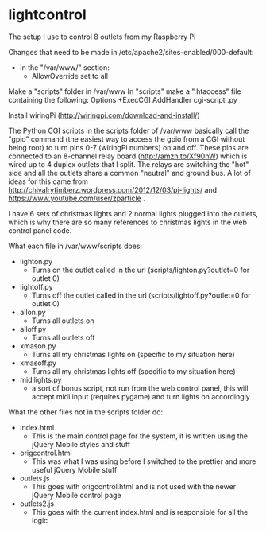 lightcontrol
============

The setup I use to control 8 outlets from my Raspberry Pi

Changes that need to be made in /etc/apache2/sites-enabled/000-default:

  - in the "<Directory>/var/www/</Directory>" section:
    - AllowOverride set to all
  

Make a "scripts" folder in /var/www
In "scripts" make a ".htaccess" file containing the following:
  Options +ExecCGI
  AddHandler cgi-script .py
  
  
Install wiringPi (http://wiringpi.com/download-and-install/)


The Python CGI scripts in the scripts folder of /var/www basically call the "gpio" command (the easiest way to access the gpio from a CGI without being root) to turn pins 0-7 (wiringPi numbers) on and off. These pins are connected to an 8-channel relay board (http://amzn.to/Xf90nW)
which is wired up to 4 duplex outlets that I split. The relays are switching the "hot" side and all the outlets share a common "neutral" and ground bus. A lot of ideas for this came from http://chivalrytimberz.wordpress.com/2012/12/03/pi-lights/ and 
https://www.youtube.com/user/zparticle .

I have 6 sets of christmas lights and 2 normal lights plugged into the outlets, which is why there are so many references to christmas lights in the web control panel code.

What each file in /var/www/scripts does:
  - lighton.py
    - Turns on the outlet called in the url (scripts/lighton.py?outlet=0 for outlet 0)
  - lightoff.py
    - Turns off the outlet called in the url (scripts/lightoff.py?outlet=0 for outlet 0)
  - allon.py
    - Turns all outlets on
  - alloff.py
    - Turns all outlets off
  - xmason.py
    - Turns all my christmas lights on (specific to my situation here)
  - xmasoff.py
    - Turns all my christmas lights off (specific to my situation here)
  - midilights.py
    - a sort of bonus script, not run from the web control panel, this will accept midi input (requires pygame) and turn lights on accordingly
  

What the other files not in the scripts folder do:
  - index.html
    - This is the main control page for the system, it is written using the jQuery Mobile styles and stuff
  - origcontrol.html
    - This was what I was using before I switched to the prettier and more useful jQuery Mobile stuff
  - outlets.js
    - This goes with origcontrol.html and is not used with the newer jQuery Mobile control page
  - outlets2.js
    - This goes with the current index.html and is responsible for all the logic 
